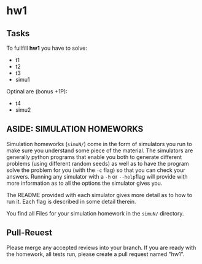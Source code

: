 # hw1

## Tasks
To fullfill **hw1** you have to solve:

- t1
- t2
- t3
- simu1

Optinal are (bonus +1P):

- t4
- simu2

## ASIDE: SIMULATION HOMEWORKS

Simulation homeworks (`simuN/`) come in the form of simulators you run to
make sure you understand some piece of the material. The simulators are generally python programs that enable you both to generate different problems (using different random seeds) as well as to have the program solve the problem for you (with the `-c` flag) so that you can check your answers. Running any simulator with a `-h` or `--help`flag will provide with more information as to all the options the simulator gives you.

The README provided with each simulator gives more detail as to how to run it. Each flag is described in some detail therein.

You find all Files for your simulation homework in the `simuN/` directory.

## Pull-Reuest

Please merge any accepted reviews into your branch. If you are ready with the homework, all tests run, please create a pull request named "hw1".
